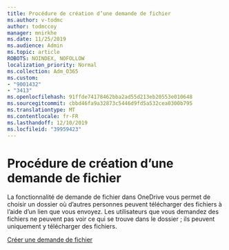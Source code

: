 ```yaml
---
title: Procédure de création d’une demande de fichier
ms.author: v-todmc
author: todmccoy
manager: mnirkhe
ms.date: 11/25/2019
ms.audience: Admin
ms.topic: article
ROBOTS: NOINDEX, NOFOLLOW
localization_priority: Normal
ms.collection: Adm_O365
ms.custom:
- "9001432"
- "3413"
ms.openlocfilehash: 91ffde74178462bba2ad55d213eb20553e010648
ms.sourcegitcommit: cbbd46fa9a32873c5446d9fd5a532cea0300b795
ms.translationtype: MT
ms.contentlocale: fr-FR
ms.lasthandoff: 12/10/2019
ms.locfileid: "39959423"
---
```

# <a name="how-to-create-a-file-request"></a>Procédure de création d’une demande de fichier

La fonctionnalité de demande de fichier dans OneDrive vous permet de choisir un dossier où d’autres personnes peuvent télécharger des fichiers à l’aide d’un lien que vous envoyez. Les utilisateurs que vous demandez des fichiers ne peuvent pas voir ce qui se trouve dans le dossier ; ils peuvent uniquement y télécharger des fichiers.

[Créer une demande de fichier](https://support.office.com/article/create-a-file-request-f54aa7f8-2589-4421-b351-d415fc3b83af)